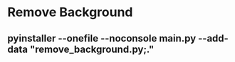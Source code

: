 # Remove Background

## pyinstaller --onefile --noconsole main.py --add-data "remove_background.py;."